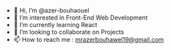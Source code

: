 - 👋 Hi, I’m @azer-bouhaouel
- 👀 I’m interested in Front-End Web Development
- 🌱 I’m currently learning React
- 💞️ I’m looking to collaborate on Projects
- 📫 How to reach me : mrazerbouhawel19@gmail.com

<!---
azer-bouhaouel/azer-bouhaouel is a ✨ special ✨ repository because its `README.md` (this file) appears on your GitHub profile.
You can click the Preview link to take a look at your changes.
--->

